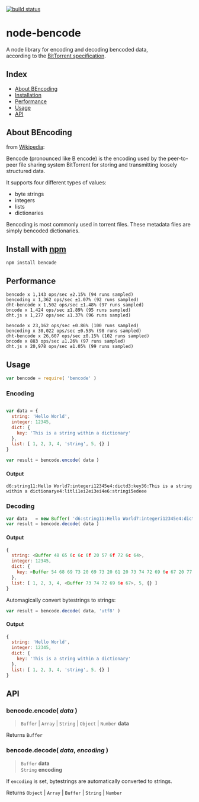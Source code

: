 [![build status](https://secure.travis-ci.org/themasch/node-bencode.png)](http://travis-ci.org/themasch/node-bencode)

# node-bencode

A node library for encoding and decoding bencoded data,  
according to the [BitTorrent specification](http://www.bittorrent.org/beps/bep_0003.html).

## Index

- [About BEncoding](#about-bencoding)
- [Installation](#install-with-npm)
- [Performance](#performance)
- [Usage](#usage)
- [API](#api)

## About BEncoding

from [Wikipedia](https://en.wikipedia.org/wiki/Bencoding):

Bencode (pronounced like B encode) is the encoding used by the peer-to-peer
file sharing system BitTorrent for storing and transmitting loosely structured data.

It supports four different types of values:
- byte strings
- integers
- lists
- dictionaries

Bencoding is most commonly used in torrent files.
These metadata files are simply bencoded dictionaries.

## Install with [npm](http://npmjs.org)

```
npm install bencode
```

## Performance

```
bencode x 1,143 ops/sec ±2.15% (94 runs sampled)
bencoding x 1,362 ops/sec ±1.07% (92 runs sampled)
dht-bencode x 1,502 ops/sec ±1.48% (97 runs sampled)
bncode x 1,424 ops/sec ±1.89% (95 runs sampled)
dht.js x 1,277 ops/sec ±1.37% (96 runs sampled)

```
```
bencode x 23,162 ops/sec ±0.86% (100 runs sampled)
bencoding x 30,022 ops/sec ±0.53% (98 runs sampled)
dht-bencode x 26,607 ops/sec ±0.15% (102 runs sampled)
bncode x 883 ops/sec ±1.26% (97 runs sampled)
dht.js x 20,978 ops/sec ±1.05% (99 runs sampled)
```

## Usage

```javascript
var bencode = require( 'bencode' )
```

### Encoding

```javascript

var data = {
  string: 'Hello World',
  integer: 12345,
  dict: {
    key: 'This is a string within a dictionary'
  },
  list: [ 1, 2, 3, 4, 'string', 5, {} ]
}

var result = bencode.encode( data )

```

#### Output

```
d6:string11:Hello World7:integeri12345e4:dictd3:key36:This is a string within a dictionarye4:litli1ei2ei3ei4e6:stringi5edeee
```

### Decoding

```javascript
var data   = new Buffer( 'd6:string11:Hello World7:integeri12345e4:dictd3:key36:This is a string within a dictionarye4:litli1ei2ei3ei4e6:stringi5edeee' )
var result = bencode.decode( data )
```

#### Output

```javascript
{
  string: <Buffer 48 65 6c 6c 6f 20 57 6f 72 6c 64>,
  integer: 12345,
  dict: {
    key: <Buffer 54 68 69 73 20 69 73 20 61 20 73 74 72 69 6e 67 20 77 69 74 68 69 6e 20 61 20 64 69 63 74 69 6f 6e 61 72 79>
  },
  list: [ 1, 2, 3, 4, <Buffer 73 74 72 69 6e 67>, 5, {} ]
}
```

Automagically convert bytestrings to strings:

```javascript
var result = bencode.decode( data, 'utf8' )
```

#### Output

```javascript
{
  string: 'Hello World',
  integer: 12345,
  dict: {
    key: 'This is a string within a dictionary'
  },
  list: [ 1, 2, 3, 4, 'string', 5, {} ]
}
```

## API

### bencode.encode( *data* )

> `Buffer` | `Array` | `String` | `Object` | `Number` __data__

Returns `Buffer`

### bencode.decode( *data*, *encoding* )

> `Buffer` __data__  
> `String` __encoding__

If `encoding` is set, bytestrings are
automatically converted to strings.

Returns `Object` | `Array` | `Buffer` | `String` | `Number`
